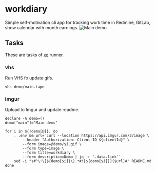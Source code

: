# workdiary
Simple self-motivation cli app for tracking work time in Redmine, GitLab,
show calendar with month earnings.
![Main demo](https://i.imgur.com/M1wBOlm.gif)

## Tasks

These are tasks of [xc](https://github.com/joerdav/xc) runner.

### vhs

Run VHS fo update gifs.

```
vhs demo/main.tape
```

### imgur

Upload to Imgur and update readme.

```
declare -A demo=()
demo["main"]="Main demo"

for i in ${!demo[@]}; do
    . .env && url=`curl --location https://api.imgur.com/3/image \
        --header "Authorization: Client-ID ${clientId}" \
        --form image=@demo/$i.gif \
        --form type=image \
        --form title=workdiary \
        --form description=Demo | jq -r '.data.link'`
    sed -i "s#^\!\[${demo[$i]}\].*#![${demo[$i]}]($url)#" README.md
done
```
